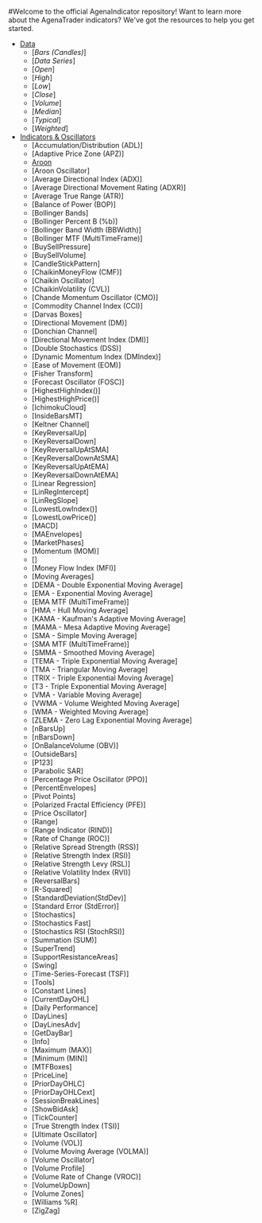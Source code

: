 #Welcome to the official AgenaIndicator repository!
Want to learn more about the AgenaTrader indicators? We've got the resources to help you get started. 

-   [Data](./data.md)
    -   [*Bars (Candles)*]
    -   [*Data Series*]
    -   [*Open*]
    -   [*High*]
    -   [*Low*]
    -   [*Close*]
    -   [*Volume*]
    -   [*Median*]
    -   [*Typical*]
    -   [*Weighted*]
-   [Indicators & Oscillators](./indicators_oscillators.md)
    -   [Accumulation/Distribution (ADL)]
    -   [Adaptive Price Zone (APZ)]
    -   [Aroon](./indicators_oscillators.md#Aroon)
    -   [Aroon Oscillator]
    -   [Average Directional Index (ADX)]
    -   [Average Directional Movement Rating (ADXR)]
    -   [Average True Range (ATR)]
    -   [Balance of Power (BOP)]
    -   [Bollinger Bands]
    -   [Bollinger Percent B (%b)]
    -   [Bollinger Band Width (BBWidth)]
    -   [Bollinger MTF (MultiTimeFrame)]
    -   [BuySellPressure]
    -   [BuySellVolume]
    -   [CandleStickPattern]
    -   [ChaikinMoneyFlow (CMF)]
    -   [Chaikin Oscillator]
    -   [ChaikinVolatility (CVL)]
    -   [Chande Momentum Oscillator (CMO)]
    -   [Commodity Channel Index (CCI)]
    -   [Darvas Boxes]
    -   [Directional Movement (DM)]
    -   [Donchian Channel]
    -   [Directional Movement Index (DMI)]
    -   [Double Stochastics (DSS)]
    -   [Dynamic Momentum Index (DMIndex)]
    -   [Ease of Movement (EOM)]
    -   [Fisher Transform]
    -   [Forecast Oscillator (FOSC)]
    -   [HighestHighIndex()]
    -   [HighestHighPrice()]
    -   [IchimokuCloud]
    -   [InsideBarsMT]
    -   [Keltner Channel]
    -   [KeyReversalUp]
    -   [KeyReversalDown]
    -   [KeyReversalUpAtSMA]
    -   [KeyReversalDownAtSMA]
    -   [KeyReversalUpAtEMA]
    -   [KeyReversalDownAtEMA]
    -   [Linear Regression]
    -   [LinRegIntercept]
    -   [LinRegSlope]
    -   [LowestLowIndex()]
    -   [LowestLowPrice()]
    -   [MACD]
    -   [MAEnvelopes]
    -   [MarketPhases]
    -   [Momentum (MOM)]
    -   []
    -   [Money Flow Index (MFI)]
    -   [Moving Averages]
    -   [DEMA - Double Exponential Moving Average]
    -   [EMA - Exponential Moving Average]
    -   [EMA MTF (MultiTimeFrame)]
    -   [HMA - Hull Moving Average]
    -   [KAMA - Kaufman's Adaptive Moving Average]
    -   [MAMA - Mesa Adaptive Moving Average]
    -   [SMA - Simple Moving Average]
    -   [SMA MTF (MultiTimeFrame)]
    -   [SMMA - Smoothed Moving Average]
    -   [TEMA - Triple Exponential Moving Average]
    -   [TMA - Triangular Moving Average]
    -   [TRIX - Triple Exponential Moving Average]
    -   [T3 - Triple Exponential Moving Average]
    -   [VMA - Variable Moving Average]
    -   [VWMA - Volume Weighted Moving Average]
    -   [WMA - Weighted Moving Average]
    -   [ZLEMA - Zero Lag Exponential Moving Average]
    -   [nBarsUp]
    -   [nBarsDown]
    -   [OnBalanceVolume (OBV)]
    -   [OutsideBars]
    -   [P123]
    -   [Parabolic SAR]
    -   [Percentage Price Oscillator (PPO)]
    -   [PercentEnvelopes]
    -   [Pivot Points]
    -   [Polarized Fractal Efficiency (PFE)]
    -   [Price Oscillator]
    -   [Range]
    -   [Range Indicator (RIND)]
    -   [Rate of Change (ROC)]
    -   [Relative Spread Strength (RSS)]
    -   [Relative Strength Index (RSI)]
    -   [Relative Strength Levy (RSL)]
    -   [Relative Volatility Index (RVI)]
    -   [ReversalBars]
    -   [R-Squared]
    -   [StandardDeviation(StdDev)]
    -   [Standard Error (StdError)]
    -   [Stochastics]
    -   [Stochastics Fast]
    -   [Stochastics RSI (StochRSI)]
    -   [Summation (SUM)]
    -   [SuperTrend]
    -   [SupportResistanceAreas]
    -   [Swing]
    -   [Time-Series-Forecast (TSF)]
    -   [Tools]
    -   [Constant Lines]
    -   [CurrentDayOHL]
    -   [Daily Performance]
    -   [DayLines]
    -   [DayLinesAdv]
    -   [GetDayBar]
    -   [Info]
    -   [Maximum (MAX)]
    -   [Minimum (MIN)]
    -   [MTFBoxes]
    -   [PriceLine]
    -   [PriorDayOHLC]
    -   [PriorDayOHLCext]
    -   [SessionBreakLines]
    -   [ShowBidAsk]
    -   [TickCounter]
    -   [True Strength Index (TSI)]
    -   [Ultimate Oscillator]
    -   [Volume (VOL)]
    -   [Volume Moving Average (VOLMA)]
    -   [Volume Oscillator]
    -   [Volume Profile]
    -   [Volume Rate of Change (VROC)]
    -   [VolumeUpDown]
    -   [Volume Zones]
    -   [Williams %R]
    -   [ZigZag]
